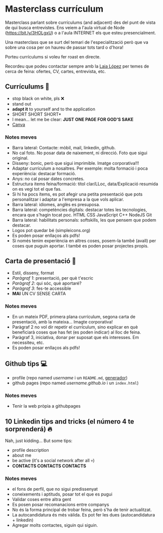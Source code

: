 # Masterclass currículum

Masterclass parlant sobre currículums (and adjacent) des del punt de vista de qui busca entrevistes. Ens veiem a l'aula virtual de Node (https://bit.ly/3HOLgxU) o a l'aula INTERNET els que esteu presencialment.

Una masterclass que se surt del temari de l'especialització però que va sobre una cosa per on haureu de passar tots tard o d'hora!

Porteu currículums si voleu fer roast en directe.

Recordeu que podeu contactar sempre amb la [Laia López](mailto:laia.lopez@ext.barcelonactiva.cat) per temes de cerca de feina: ofertes, CV, cartes, entrevista, etc.

## Currículums 📄

- stop black on white, pls ❌
- stand out
- **adapt it** to yourself and to the application
- SHORT SHORT SHORT*
- I mean... let me be clear: **JUST ONE PAGE FOR GOD'S SAKE**
- [Canva](http://www.canva.com)

### Notes meves 
- Barra lateral: Contacte: mòbil, mail, linkedin, github. 
- No cal foto. No posar data de naixement, ni direcció. Foto que sigui original.
- Disseny: bonic, però que sigui imprimible. Imatge corporativa!!!
- Adaptar currículum a nosaltres. Per exemple: molta formació i poca experiència: destacar formació.
- Anys: no cal posar dates concretes.
- Estructura items feina/formació: títol clar/LLoc, data/Explicació resumida on es vegi tot el que fas.
- Si hi ha pocs ítems, es pot afegir una petita presentació que pots personalitzar i adaptar a l'empresa a la que vols aplicar.
- Barra lateral: idiomes, anglès es presuposa.
- Barra lateral: competències digitals: destacar totes les tecnologies, encara que s'hagin tocat poc. HTML CSS JavaScript C++ NodeJS Git
- Barra lateral: habilitats personals: softskills, les que pensem que podem destacar.
- Logos pot quedar bé (simpleicons.org)
- Es poden posar enllaços als pdfs!
- Si només tenim experiència en altres coses, posem-la també (avall) per coses que puguin aportar. I també es poden posar projectes propis.

## Carta de presentació 💌

- Estil, disseny, format
- *Paràgraf 1*: presentació, per què t'escric
- *Paràgraf 2*: qui sóc, què aportaré?
- *Paràgraf 3*: fes-te accessible
- **MAI** UN CV SENSE CARTA

### Notes meves

- En un mateix PDF, primera plana currículum, segona carta de presentació, amb la mateixa... Imagte corporativa!
- Paràgraf 2 no vol dir repetir el currículum, sino explicar en què beneficiarà coses que has fet (es poden indicar) al lloc de feina.
- Paràgraf 3, iniciativa, donar per suposat que els interesses. Em necessiteu, etc.
- Es poden posar enllaços als pdfs!

## Github tips 💻

- profile (repo named *username* i un `README.md`, [generador](https://rahuldkjain.github.io/gh-profile-readme-generator/))
- github pages (repo named *username.github.io* i un `index.html`)

### Notes meves

- Tenir la web pròpia a githubpages


## 10 Linkedin tips and tricks (el número 4 te sorprenderá) 🔥

Nah, just kidding... But some tips:

- profile description
- about me
- be active (it's a social network after all 💀)
- **CONTACTS CONTACTS CONTACTS**

### Notes meves

- el fons de perfil, que no sigui predissenyat
- coneixements i aptituds, posar tot el que es pugui
- Validar coses entre altra gent
- Es posen posar recomanacions entre companys
- No és la forma principal de trobar feina, però s'ha de tenir actualitzat.
- La autocandidatura és més vàlida. Es pot fer les dues (autocandidatura + linkedin)
- Agregar molts contactes, siguin qui siguin.
